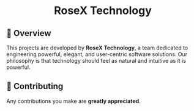 <h1 align="center">RoseX Technology</h1>

## 🌹 Overview

This projects are developed by **RoseX Technology**, a team dedicated to engineering powerful, elegant, and user-centric software solutions. Our philosophy is that technology should feel as natural and intuitive as it is powerful.

## 🤝 Contributing

Any contributions you make are **greatly appreciated**.

